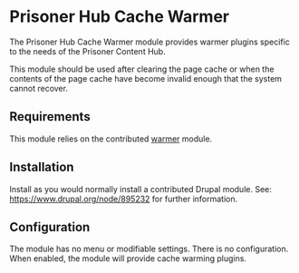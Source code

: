 # Prisoner Hub Cache Warmer

The Prisoner Hub Cache Warmer module provides warmer plugins specific to the
needs of the Prisoner Content Hub.

This module should be used after clearing the page cache or when the contents
of the page cache have become invalid enough that the system cannot recover.

## Requirements

This module relies on the contributed [warmer](https://www.drupal.org/project/warmer)
module.

## Installation

Install as you would normally install a contributed Drupal module.
See: https://www.drupal.org/node/895232 for further information.

## Configuration

The module has no menu or modifiable settings. There is no configuration. When
enabled, the module will provide cache warming plugins.
